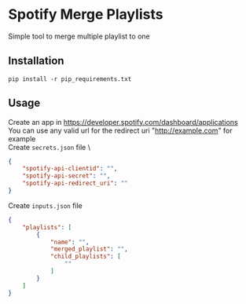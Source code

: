 # Spotify Merge Playlists

Simple tool to merge multiple playlist to one

## Installation
```pip install -r pip_requirements.txt```

## Usage
Create an app in https://developer.spotify.com/dashboard/applications \
You can use any valid url for the redirect uri "http://example.com" for example \
Create `secrets.json` file \
```json
{
	"spotify-api-clientid": "",
	"spotify-api-secret": "",
	"spotify-api-redirect_uri": ""
}
```

Create `inputs.json` file
```json
{
	"playlists": [
		{
			"name": "",
			"merged_playlist": "",
			"child_playlists": [
				""
			]
		}
	]
}
```